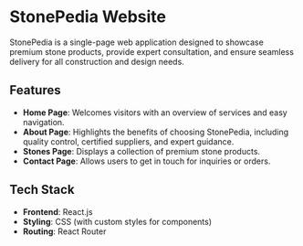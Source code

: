 # StonePedia Website

StonePedia is a single-page web application designed to showcase premium stone products, provide expert consultation, and ensure seamless delivery for all construction and design needs.

## Features

- **Home Page**: Welcomes visitors with an overview of services and easy navigation.
- **About Page**: Highlights the benefits of choosing StonePedia, including quality control, certified suppliers, and expert guidance.
- **Stones Page**: Displays a collection of premium stone products.
- **Contact Page**: Allows users to get in touch for inquiries or orders.

## Tech Stack

- **Frontend**: React.js
- **Styling**: CSS (with custom styles for components)
- **Routing**: React Router


